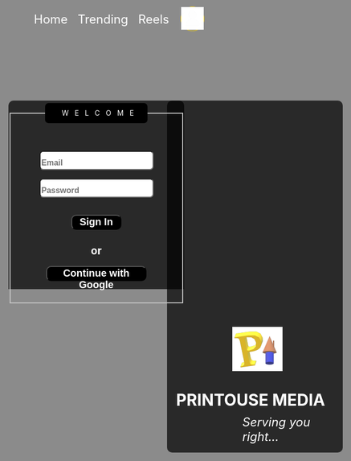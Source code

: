 <!DOCTYPE html>
<html>
<head>
	<meta charset="utf-8">
	<meta name="viewport" content="width=device-width, inintial-scale=1.0">
	<title>Login</title>
	<link rel="icon" type="image/png" href="favicon.png">
</head>
<style type="text/css">
body{
		margin: 0px;
		padding: 0px;
	}
	.background{
		position: absolute;
		width: 100%;
		height: 100vh;
		background-image: url("bg.png"); 
		background-size: cover;
		background-position: all;
		background-repeat: no-repeat;
	}
	.content{
		position: absolute;
		color: white;
		margin-left: 10vh;
		padding-top: 10vh;
		font-size: 2rem;
		background-color: rgba(0, 0, 0, 0.7);
		width: 350px;
		height: 300px;
		border-radius: 10px 10px 10px 10px;
	}
	.content img{
		padding-left: 130px;
		padding-top: 50px;
	}
	.content b{
		position: absolute;
		font-size: xx-large;
		padding-left: 18px;
		padding-top: 30px;
	}
	.content em{
		position: absolute;
		font-size: x-large;
		padding-left: 150px;
		padding-top: 40px;
	}
	.background::before{
		content: "";
		position: fixed;
		top: 0;
		left: 0;
		right: 0;
		width: 100%;
		height: 100%;
		background-color: rgba(0, 0, 0, 0.45);
	}
	.now{
		text-align: right;
		height: 200px;
	}
	.now ul{
		display: inline-flex;
		list-style: none;
		text-indent: 20px;
		padding-right: 100px;
		font-size: x-large;
		color: white;
	}
	.now a{
		position: relative;
		text-decoration: none;
		color: white;
	}
	.now a:hover{
		position: relative;
		text-decoration: none;
		color: white;
		border-right-style: groove;
		border-left-style: groove;
		padding-right: 10px 10px;
	}
	.now a:active{
		width: 100%;
		border-radius: 10px;
		padding-right: 50px;
		margin: 15px;
		color: white;
		background-color: rgba(9, 7, 0, 1);
		text-decoration: none;
	}
	.lead form{
		position: relative;
		padding-top: 5px;
		margin-right: 70px;
		float: right;
		background-color: rgba(0, 0, 0, 0.7);
		width: 350px;
		height: 370px;
		border-radius: 10px 10px 0px 0px;
	}
	.lead legend{
		margin-top: 50px;
		line-height: 40px;
		width: 200px;
		letter-spacing: 12px;
		text-indent: 18px;
		background-color: black;
		color: white;
		border-radius: 7px 7px 7px 7px;
		margin-bottom: 50px;
	}
	.lead input{
		padding-top: 10px;
		color: rgba(106, 63, 0, 1);
		font-size: medium;
		font-weight: bold;
		line-height: 23px;
		border-radius: 7px 7px 7px 7px;
	}
	.lead button{
		background-color: black;
		color: white;
		width: 100px;
		height: 30px;
		border-radius: 10px 10px 10px 10px;
		font-weight: bold;
		font-size: 20px;
	}
	.lead a{
		text-decoration: none;
		color: white;
	}
</style>
<body class="background">
	<div class="now">
		<ul>
			<li><a href="home.html">Home</a></li>
			<li><a href="trending.html">Trending</a></li>
			<li><a href="reels.html">Reels</a></li>
		</ul>
	</div>
<div style=" position: relative; border: 1px solid gold; width: 45px; height: 47px; float: right; margin-right: 30px; margin-top: -187px; border-radius: 35px;">
			<a href="profile.html">
			<img src="pfp.png" style=" width: 100%; height: 100%x;">
		</a>
	</div>	
	<div class="content">
		<img src="untitled.png"><br>
		<b>PRINTOUSE MEDIA</b><br>
		<em>Serving you right...</em>
	</div>
	<div class="lead">
		<form style="text-align: center; border: none;">
			<fieldset>
				<legend>WELCOME</legend>	
					<input type="email" name="Email" placeholder="Email"><br><br>
					<input type="password" name="Password" placeholder="Password"><br><br><br>
					<button> <a href="home.html">Sign In</a></button>
						<h2 style="color: white;">or</h2>
						<button style="width: 200px;"><a href="home.html">Continue with Google</a></button>
					<br><br>
			</fieldset>
		</form>
	</div>
	<div class="footer">
</div>
</body>
</html>
